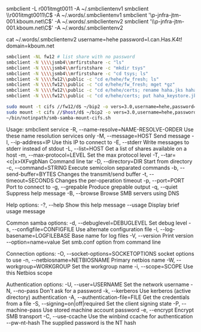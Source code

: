 smbclient -L r001itmgt0011 -A ~/.smbclientenv1
smbclient \\\\r001itmgt0011\\C$ -A ~/.words/.smbclientenv1
smbclient '\\p-jnfra-jtm-001.kboum.net\C$' -A ~/.words/.smbclientenv2
smbclient '\\p-jnfra-jtm-001.kboum.net\C$' -A ~/.words/.smbclientenv2


cat ~/.words/.smbclientenv2
username=hehe
password=I.can.Has.K4t!
domain=kboum.net

```sh
smbclient -NL fw12 # list share with no password
smbclient -N \\\\jsmb4\\mrfirstshare -c "ls"
smbclient -N \\\\jsmb4\\mrfirstshare -c "mkdir tsys"
smbclient -N \\\\jsmb4\\mrfirstshare -c "cd tsys; ls"
smbclient -N \\\\fw12\\public -c "cd e/hehe/fw_fresh; ls"
smbclient -N \\\\fw12\\public -c "cd e/hehe/fw_fresh; mget *gz"
smbclient -N \\\\fw12\\public -c "cd e/hehe/certs; rename haha.jks haha.jks-until-2021"
smbclient -N \\\\fw12\\public -c "cd e/hehe/certs; put haha_keystore.jks haha.jks "

sudo mount -t cifs //fw12/d$ ~/bip2 -o vers=3.0,username=hehe,password=$(gtk-decrypt ~/.mypassword),domain=mydomain
sudo mount -t cifs //$host/d$ ~/bip2 -o vers=3.0,username=hehe,password=$(gtk-decrypt ~/.mypassword),domain=mydomain
~/bin/notinpath/smb-samba-mount-cifs.sh
```

Usage: smbclient service <password>
  -R, --name-resolve=NAME-RESOLVE-ORDER     Use these name resolution services
                                            only
  -M, --message=HOST                        Send message
  -I, --ip-address=IP                       Use this IP to connect to
  -E, --stderr                              Write messages to stderr instead
                                            of stdout
  -L, --list=HOST                           Get a list of shares available on
                                            a host
  -m, --max-protocol=LEVEL                  Set the max protocol level
  -T, --tar=<c|x>IXFvgbNan                  Command line tar
  -D, --directory=DIR                       Start from directory
  -c, --command=STRING                      Execute semicolon separated
                                            commands
  -b, --send-buffer=BYTES                   Changes the transmit/send buffer
  -t, --timeout=SECONDS                     Changes the per-operation timeout
  -p, --port=PORT                           Port to connect to
  -g, --grepable                            Produce grepable output
  -q, --quiet                               Suppress help message
  -B, --browse                              Browse SMB servers using DNS

Help options:
  -?, --help                                Show this help message
      --usage                               Display brief usage message

Common samba options:
  -d, --debuglevel=DEBUGLEVEL               Set debug level
  -s, --configfile=CONFIGFILE               Use alternate configuration file
  -l, --log-basename=LOGFILEBASE            Base name for log files
  -V, --version                             Print version
      --option=name=value                   Set smb.conf option from command
                                            line

Connection options:
  -O, --socket-options=SOCKETOPTIONS        socket options to use
  -n, --netbiosname=NETBIOSNAME             Primary netbios name
  -W, --workgroup=WORKGROUP                 Set the workgroup name
  -i, --scope=SCOPE                         Use this Netbios scope

Authentication options:
  -U, --user=USERNAME                       Set the network username
  -N, --no-pass                             Don't ask for a password
  -k, --kerberos                            Use kerberos (active directory)
                                            authentication
  -A, --authentication-file=FILE            Get the credentials from a file
  -S, --signing=on|off|required             Set the client signing state
  -P, --machine-pass                        Use stored machine account password
  -e, --encrypt                             Encrypt SMB transport
  -C, --use-ccache                          Use the winbind ccache for
                                            authentication
      --pw-nt-hash                          The supplied password is the NT
                                            hash
